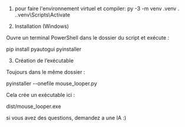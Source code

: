 1. pour faire l'environnement virtuel et compiler:
py -3 -m venv .venv
. .\.venv\Scripts\Activate

2. Installation (Windows)

Ouvre un terminal PowerShell dans le dossier du script et exécute :

pip install pyautogui pyinstaller

3. Création de l’exécutable

Toujours dans le même dossier :

pyinstaller --onefile mouse_looper.py


Cela crée un exécutable ici :

dist/mouse_looper.exe


si vous avez des questions, demandez a une IA :)